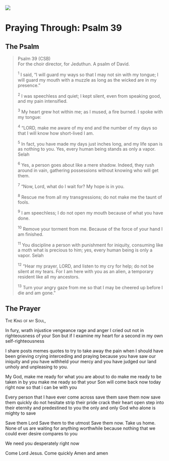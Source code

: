 <img class="intro-right" src="/images/art-paris-psalter.jpg">

# Praying Through: Psalm 39

## The Psalm

>Psalm 39 (CSB)  
><sup></sup> For the choir director, for Jeduthun. A psalm of David. 
>
><sup>1</sup> I said, “I will guard my ways so that I may not sin with my tongue; I will guard my mouth with a muzzle as long as the wicked are in my presence.” 
>
><sup>2</sup> I was speechless and quiet; I kept silent, even from speaking good, and my pain intensified. 
>
><sup>3</sup> My heart grew hot within me; as I mused, a fire burned. I spoke with my tongue: 
>
><sup>4</sup> “LORD, make me aware of my end and the number of my days so that I will know how short-lived I am. 
>
><sup>5</sup> In fact, you have made my days just inches long, and my life span is as nothing to you. Yes, every human being stands as only a vapor. Selah 
>
><sup>6</sup> Yes, a person goes about like a mere shadow. Indeed, they rush around in vain, gathering possessions without knowing who will get them. 
>
><sup>7</sup> “Now, Lord, what do I wait for? My hope is in you. 
>
><sup>8</sup> Rescue me from all my transgressions; do not make me the taunt of fools. 
>
><sup>9</sup> I am speechless; I do not open my mouth because of what you have done. 
>
><sup>10</sup> Remove your torment from me. Because of the force of your hand I am finished. 
>
><sup>11</sup> You discipline a person with punishment for iniquity, consuming like a moth what is precious to him; yes, every human being is only a vapor. Selah 
>
><sup>12</sup> “Hear my prayer, LORD, and listen to my cry for help; do not be silent at my tears. For I am here with you as an alien, a temporary resident like all my ancestors. 
>
><sup>13</sup> Turn your angry gaze from me so that I may be cheered up before I die and am gone.”

## The Prayer

<div style="font-variant: small-caps;">
The King of my Soul,
</div>


In fury,
  wrath
  injustice
  vengeance
  rage
  and anger
  I cried out
  not in righteousness of your Son
  but if I examine my heart for a second
  in my own self-righteousness

I share
  posts
  memes
  quotes
  to try to take away the pain
  when I should have been grieving
  crying
  interceding
  and praying
  because you have saw our iniquity
  and you have withheld your mercy
  and you have judged our land
  unholy and unpleasing
  to you.

My God,
  make me ready
  for what you are about to do
  make me ready
  to be taken in by you
  make me ready
  so that your Son will come back
  now
  today
  right now
  so that i can be with you

Every person
  that I have ever come across
  save them
  save them now
  save them quickly
  do not hesitate
  strip their pride
  crack their heart open
  step into their eternity
  and predestined to you
  the only and only God
  who alone is mighty to save

Save them Lord
  Save them to the utmost
  Save them now.
  Take us home.
  None of us are waiting for anything worthwhile
  because nothing that we could ever desire
  compares to you

We need you
  desperately
  right now

Come Lord Jesus.
  Come quickly
  Amen and amen
